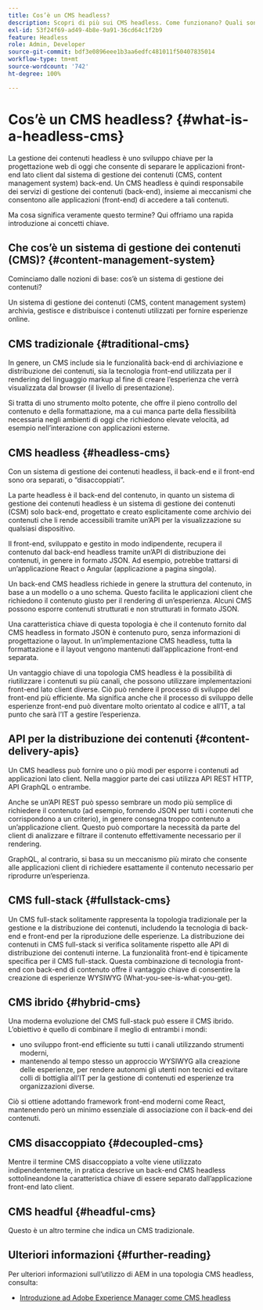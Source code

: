 ```yaml
---
title: Cos’è un CMS headless?
description: Scopri di più sui CMS headless. Come funzionano? Quali sono le alternative e le differenze? Perché utilizzare un CMS headless?
exl-id: 53f24f69-ad49-4b8e-9a91-36cd64c1f2b9
feature: Headless
role: Admin, Developer
source-git-commit: bdf3e0896eee1b3aa6edfc481011f50407835014
workflow-type: tm+mt
source-wordcount: '742'
ht-degree: 100%

---
```


# Cos’è un CMS headless? {#what-is-a-headless-cms}

La gestione dei contenuti headless è uno sviluppo chiave per la progettazione web di oggi che consente di separare le applicazioni front-end lato client dal sistema di gestione dei contenuti (CMS, content management system) back-end. Un CMS headless è quindi responsabile dei servizi di gestione dei contenuti (back-end), insieme ai meccanismi che consentono alle applicazioni (front-end) di accedere a tali contenuti.

Ma cosa significa veramente questo termine? Qui offriamo una rapida introduzione ai concetti chiave.

## Che cos’è un sistema di gestione dei contenuti (CMS)? {#content-management-system}

Cominciamo dalle nozioni di base: cos’è un sistema di gestione dei contenuti?

Un sistema di gestione dei contenuti (CMS, content management system) archivia, gestisce e distribuisce i contenuti utilizzati per fornire esperienze online.

## CMS tradizionale {#traditional-cms}

In genere, un CMS include sia le funzionalità back-end di archiviazione e distribuzione dei contenuti, sia la tecnologia front-end utilizzata per il rendering del linguaggio markup al fine di creare l’esperienza che verrà visualizzata dal browser (il livello di presentazione).

Si tratta di uno strumento molto potente, che offre il pieno controllo del contenuto e della formattazione, ma a cui manca parte della flessibilità necessaria negli ambienti di oggi che richiedono elevate velocità, ad esempio nell’interazione con applicazioni esterne.

## CMS headless {#headless-cms}

Con un sistema di gestione dei contenuti headless, il back-end e il front-end sono ora separati, o “disaccoppiati”.

La parte headless è il back-end del contenuto, in quanto un sistema di gestione dei contenuti headless è un sistema di gestione dei contenuti (CSM) solo back-end, progettato e creato esplicitamente come archivio dei contenuti che li rende accessibili tramite un’API per la visualizzazione su qualsiasi dispositivo.

Il front-end, sviluppato e gestito in modo indipendente, recupera il contenuto dal back-end headless tramite un’API di distribuzione dei contenuti, in genere in formato JSON. Ad esempio, potrebbe trattarsi di un’applicazione React o Angular (applicazione a pagina singola).

Un back-end CMS headless richiede in genere la struttura del contenuto, in base a un modello o a uno schema. Questo facilita le applicazioni client che richiedono il contenuto giusto per il rendering di un’esperienza. Alcuni CMS possono esporre contenuti strutturati e non strutturati in formato JSON.

Una caratteristica chiave di questa topologia è che il contenuto fornito dal CMS headless in formato JSON è contenuto puro, senza informazioni di progettazione o layout. In un’implementazione CMS headless, tutta la formattazione e il layout vengono mantenuti dall’applicazione front-end separata.

Un vantaggio chiave di una topologia CMS headless è la possibilità di riutilizzare i contenuti su più canali, che possono utilizzare implementazioni front-end lato client diverse. Ciò può rendere il processo di sviluppo del front-end più efficiente. Ma significa anche che il processo di sviluppo delle esperienze front-end può diventare molto orientato al codice e all’IT, a tal punto che sarà l’IT a gestire l’esperienza.

## API per la distribuzione dei contenuti {#content-delivery-apis}

Un CMS headless può fornire uno o più modi per esporre i contenuti ad applicazioni lato client. Nella maggior parte dei casi utilizza API REST HTTP, API GraphQL o entrambe.

Anche se un’API REST può spesso sembrare un modo più semplice di richiedere il contenuto (ad esempio, fornendo JSON per tutti i contenuti che corrispondono a un criterio), in genere consegna troppo contenuto a un’applicazione client. Questo può comportare la necessità da parte del client di analizzare e filtrare il contenuto effettivamente necessario per il rendering.

GraphQL, al contrario, si basa su un meccanismo più mirato che consente alle applicazioni client di richiedere esattamente il contenuto necessario per riprodurre un’esperienza.

## CMS full-stack {#fullstack-cms}

Un CMS full-stack solitamente rappresenta la topologia tradizionale per la gestione e la distribuzione dei contenuti, includendo la tecnologia di back-end e front-end per la riproduzione delle esperienze. La distribuzione dei contenuti in CMS full-stack si verifica solitamente rispetto alle API di distribuzione dei contenuti interne. La funzionalità front-end è tipicamente specifica per il CMS full-stack. Questa combinazione di tecnologia front-end con back-end di contenuto offre il vantaggio chiave di consentire la creazione di esperienze WYSIWYG (What-you-see-is-what-you-get).

## CMS ibrido {#hybrid-cms}

Una moderna evoluzione del CMS full-stack può essere il CMS ibrido. L’obiettivo è quello di combinare il meglio di entrambi i mondi:

* uno sviluppo front-end efficiente su tutti i canali utilizzando strumenti moderni,
* mantenendo al tempo stesso un approccio WYSIWYG alla creazione delle esperienze, per rendere autonomi gli utenti non tecnici ed evitare colli di bottiglia all’IT per la gestione di contenuti ed esperienze tra organizzazioni diverse.

Ciò si ottiene adottando framework front-end moderni come React, mantenendo però un minimo essenziale di associazione con il back-end dei contenuti.

## CMS disaccoppiato {#decoupled-cms}

Mentre il termine CMS disaccoppiato a volte viene utilizzato indipendentemente, in pratica descrive un back-end CMS headless sottolineandone la caratteristica chiave di essere separato dall’applicazione front-end lato client.

## CMS headful {#headful-cms}

Questo è un altro termine che indica un CMS tradizionale.

## Ulteriori informazioni {#further-reading}

Per ulteriori informazioni sull’utilizzo di AEM in una topologia CMS headless, consulta:

* [Introduzione ad Adobe Experience Manager come CMS headless](/help/headless/introduction.md)
